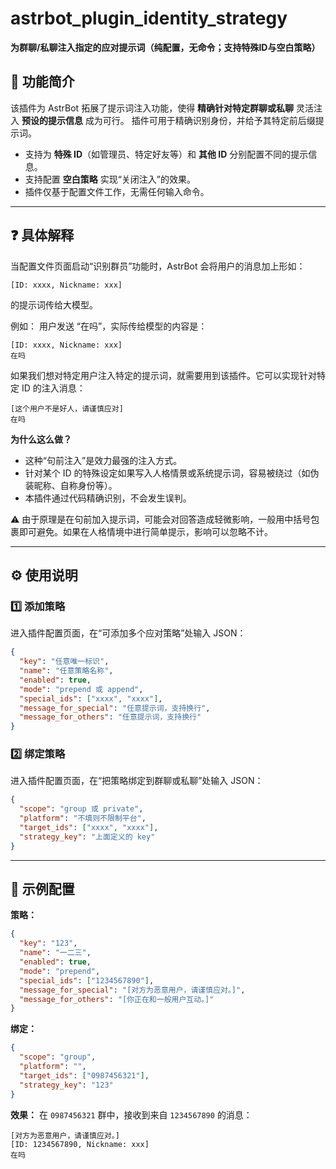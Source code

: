 # astrbot_plugin_identity_strategy

**为群聊/私聊注入指定的应对提示词（纯配置，无命令；支持特殊ID与空白策略）**

## 📖 功能简介
该插件为 AstrBot 拓展了提示词注入功能，使得 **精确针对特定群聊或私聊** 灵活注入 **预设的提示信息** 成为可行。
插件可用于精确识别身份，并给予其特定前后缀提示词。

- 支持为 **特殊 ID**（如管理员、特定好友等）和 **其他 ID** 分别配置不同的提示信息。
- 支持配置 **空白策略** 实现“关闭注入”的效果。
- 插件仅基于配置文件工作，无需任何输入命令。

---

## ❓ 具体解释
当配置文件页面启动“识别群员”功能时，AstrBot 会将用户的消息加上形如：

```
[ID: xxxx, Nickname: xxx]
```

的提示词传给大模型。

例如：
用户发送 “在吗”，实际传给模型的内容是：

```
[ID: xxxx, Nickname: xxx]
在吗
```

如果我们想对特定用户注入特定的提示词，就需要用到该插件。它可以实现针对特定 ID 的注入消息：

```
[这个用户不是好人，请谨慎应对]
在吗
```

**为什么这么做？**
- 这种“句前注入”是效力最强的注入方式。
- 针对某个 ID 的特殊设定如果写入人格情景或系统提示词，容易被绕过（如伪装昵称、自称身份等）。
- 本插件通过代码精确识别，不会发生误判。

⚠️ 由于原理是在句前加入提示词，可能会对回答造成轻微影响，一般用中括号包裹即可避免。如果在人格情境中进行简单提示，影响可以忽略不计。

---

## ⚙️ 使用说明

### 1️⃣ 添加策略
进入插件配置页面，在“可添加多个应对策略”处输入 JSON：

```json
{
  "key": "任意唯一标识",
  "name": "任意策略名称",
  "enabled": true,
  "mode": "prepend 或 append",
  "special_ids": ["xxxx", "xxxx"],
  "message_for_special": "任意提示词，支持换行",
  "message_for_others": "任意提示词，支持换行"
}
```

### 2️⃣ 绑定策略
进入插件配置页面，在“把策略绑定到群聊或私聊”处输入 JSON：

```json
{
  "scope": "group 或 private",
  "platform": "不填则不限制平台",
  "target_ids": ["xxxx", "xxxx"],
  "strategy_key": "上面定义的 key"
}
```

---

## 📌 示例配置

**策略：**
```json
{
  "key": "123",
  "name": "一二三",
  "enabled": true,
  "mode": "prepend",
  "special_ids": ["1234567890"],
  "message_for_special": "[对方为恶意用户，请谨慎应对。]",
  "message_for_others": "[你正在和一般用户互动。]"
}
```

**绑定：**
```json
{
  "scope": "group",
  "platform": "",
  "target_ids": ["0987456321"],
  "strategy_key": "123"
}
```

**效果：**
在 `0987456321` 群中，接收到来自 `1234567890` 的消息：

```
[对方为恶意用户，请谨慎应对。]
[ID: 1234567890, Nickname: xxx]
在吗
```

